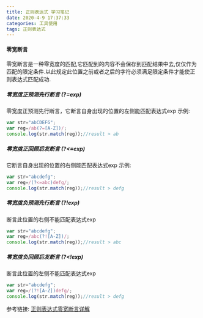 ```yaml
---
title: 正则表达式 学习笔记
date: 2020-4-9 17:37:33
categories: 工具使用
tags: 正则表达式 
---
```

#### 零宽断言

零宽断言是一种零宽度的匹配,它匹配到的内容不会保存到匹配结果中去,仅仅作为匹配的限定条件.以此规定此位置之前或者之后的字符必须满足限定条件才能使正则表达式匹配成功.
##### 零宽度正预测先行断言 (?=exp)
零宽度正预测先行断言，它断言自身出现的位置的左侧能匹配表达式exp
示例:
```js
var str="abCDEFG";
var reg=/ab(?=[A-Z])/;
console.log(str.match(reg));//result > ab
```

##### 零宽度正回顾后发断言 (?<=exp)
它断言自身出现的位置的右侧能匹配表达式exp
示例:
```js
var str="abcdefg";
var reg=/(?<=abc)defg/;
console.log(str.match(reg));//result > defg
```

##### 零宽度负预测先行断言 (?!exp)
断言此位置的右侧不能匹配表达式exp
```js
var str="abcdefg";
var reg=/abc(?![A-Z])/;
console.log(str.match(reg));//result > abc
```

##### 零宽度负回顾后发断言 (?<!exp)
断言此位置的左侧不能匹配表达式exp
```js
var str="abcdefg";
var reg=/(?![A-Z])defg/;
console.log(str.match(reg));//result > defg
```

参考链接:
[正则表达式零宽断言详解](https://www.cnblogs.com/onepixel/articles/7717789.html)
